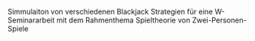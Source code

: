 Simmulaiton von verschiedenen Blackjack Strategien für eine W-Seminararbeit mit dem Rahmenthema Spieltheorie von Zwei-Personen-Spiele
